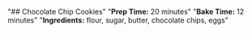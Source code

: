 "## Chocolate Chip Cookies" 
"**Prep Time:** 20 minutes" 
"**Bake Time:** 12 minutes" 
"**Ingredients:** flour, sugar, butter, chocolate chips, eggs" 
